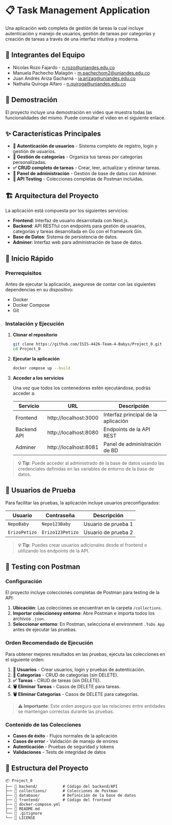 # 📋 Task Management Application

Una aplicación web completa de gestión de tareas la cual incluye autenticación y manejo de usuarios, gestión de tareas por categorías y creación de tareas a través de una interfaz intuitiva y moderna.

## 👥 Integrantes del Equipo

- Nicolas Rozo Fajardo - n.rozo@uniandes.edu.co
- Manuela Pachecho Malagón - m.pachechom2@uniandes.edu.co
- Juan Andrés Ariza Gacharná - ja.arizag@uniandes.edu.co
- Nathalia Quiroga Alfaro - n.quiroga@uniandes.edu.co

## 🎥 Demostración

El proyecto incluye una demostración en video que muestra todas las funcionalidades del mismo. Puede consultar el video en el siguiente enlace. 

## ✨ Características Principales

- **🔐 Autenticación de usuarios** - Sistema completo de registro, login y gestión de usuarios.
- **📁 Gestión de categorías** - Organiza tus tareas por categorías personalizadas.
- **✅ CRUD completo de tareas** - Crear, leer, actualizar y eliminar tareas.
- **🔧 Panel de administración** - Gestión de base de datos con Adminer.
- **🧪 API Testing** - Colecciones completas de Postman incluidas.

## 🏗️ Arquitectura del Proyecto

La aplicación está compuesta por los siguientes servicios:

- **Frontend**: Interfaz de usuario desarrollada con Next.js.
- **Backend**: API RESTful con endpoints para gestión de usuarios, categorías y tareas desarrollada en Go con el framework Gin.
- **Base de Datos**: Sistema de persistencia de datos.
- **Adminer**: Interfaz web para administración de base de datos.

## 🚀 Inicio Rápido

### Prerrequisitos


Antes de ejecutar la aplicación, asegurese de contar con las siguientes dependencias en su dispositivo:

- Docker
- Docker Compose
- Git

### Instalación y Ejecución

1. **Clonar el repositorio**
   ```bash
   git clone https://github.com/ISIS-4426-Team-4-Babys/Project_0.git
   cd Project_0
   ```

2. **Ejecutar la aplicación**
   ```bash
   docker compose up --build
   ```

3. **Acceder a los servicios**
   
   Una vez que todos los contenedores estén ejecutándose, podrás acceder a:
   
   | Servicio | URL | Descripción |
   |----------|-----|-------------|
   | Frontend | http://localhost:3000 | Interfaz principal de la aplicación |
   | Backend API | http://localhost:8080 | Endpoints de la API REST |
   | Adminer | http://localhost:8081 | Panel de administración de BD |

> **💡 Tip**: Puede acceder al administrado de la base de datos usando las credenciales definidas en las variables de entorno de la base de datos.

## 👥 Usuarios de Prueba

Para facilitar las pruebas, la aplicación incluye usuarios preconfigurados:

| Usuario | Contraseña | Descripción |
|---------|------------|-------------|
| `NepoBaby` | `Nepo123Baby` | Usuario de prueba 1 |
| `ErizoPetizo` | `Erizo123Petizo` | Usuario de prueba 2 |

> **💡 Tip**: Puedes crear usuarios adicionales desde el frontend o utilizando los endpoints de la API. 

## 🧪 Testing con Postman

### Configuración

El proyecto incluye colecciones completas de Postman para testing de la API:

1. **Ubicación**: Las colecciones se encuentran en la carpeta `/collections`.
2. **Importar coleccionesy entorno**: Abre Postman e importa todos los archivos `.json`.
3. **Seleccionar entorno**: En Postman, selecciona el environment `.ToDo App` antes de ejecutar las pruebas.

### Orden Recomendado de Ejecución

Para obtener mejores resultados en las pruebas, ejecuta las colecciones en el siguiente orden:

1. **👤 Usuarios** - Crear usuarios, login y pruebas de autenticación.
2. **📁 Categorías** - CRUD de categorías (sin DELETE).
3. **✅ Tareas** - CRUD de tareas (sin DELETE).
4. **🗑️ Eliminar Tareas** - Casos de DELETE para tareas.
5. **🗑️ Eliminar Categorías** - Casos de DELETE para categorías.

> **⚠️ Importante**: Este orden asegura que las relaciones entre entidades se mantengan correctas durante las pruebas.

### Contenido de las Colecciones

- **Casos de éxito** - Flujos normales de la aplicación
- **Casos de error** - Validación de manejo de errores
- **Autenticación** - Pruebas de seguridad y tokens
- **Validaciones** - Tests de integridad de datos

## 📁 Estructura del Proyecto

```
📦 Project_0
├── 📁 backend/           # Código del backend/API
├── 📁 collections/       # Colecciones de Postman
├── 📁 database/          # Definición de la base de datos
├── 📁 frontend/          # Código del frontend
├── 📄 docker-compose.yml
├── 📄 README.md
└── 📄 .gitignore
└── 📄 LICENSE
```
